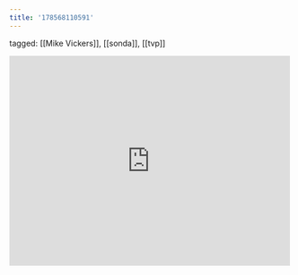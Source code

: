 ```yaml
---
title: '178568110591'
---
```

tagged: [[Mike Vickers]], [[sonda]], [[tvp]]
<iframe allow="accelerometer; autoplay; clipboard-write; encrypted-media; gyroscope; picture-in-picture" allowfullscreen="" frameborder="0" height="375" id="youtube_iframe" src="https://www.youtube.com/embed/pHT8u52bSVE?feature=oembed&amp;enablejsapi=1&amp;origin=https://safe.txmblr.com&amp;wmode=opaque" width="500"></iframe>